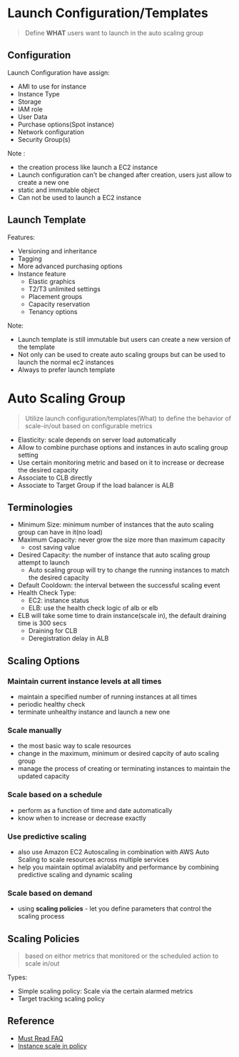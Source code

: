 # Launch Configuration/Templates
> Define **WHAT** users want to launch in the auto scaling group

## Configuration
Launch Configuration have assign: 
* AMI to use for instance
* Instance Type
* Storage
* IAM role
* User Data
* Purchase options(Spot instance)
* Network configuration
* Security Group(s)

Note :
* the creation process like launch a EC2 instance
* Launch configuration can't be changed after creation, users just allow to create a new one
* static and immutable object
* Can not be used to launch a EC2 instance

## Launch Template
Features:
* Versioning and inheritance
* Tagging
* More advanced purchasing options
* Instance feature
  * Elastic graphics
  * T2/T3 unlimited settings
  * Placement groups
  * Capacity reservation
  * Tenancy options

Note:
* Launch template is still immutable but users can create a new version of the template
* Not only can be used to create auto scaling groups but can be used to launch the normal ec2 instances
* Always to prefer launch template

# Auto Scaling Group
> Utilize launch configuration/templates(What) to define the behavior of scale-in/out based on configurable metrics

* Elasticity: scale depends on server load automatically
* Allow to combine purchase options and instances in auto scaling group setting
* Use certain monitoring metric and based on it to increase or decrease the desired capacity
* Associate to CLB directly
* Associate to Target Group if the load balancer is ALB

## Terminologies
* Minimum Size: minimum number of instances that the auto scaling group can have in it(no load)
* Maximum Capacity: never grow the size more than maximum capacity
  * cost saving value
* Desired Capacity: the number of instance that auto scaling group attempt to launch
  * Auto scaling group will try to change the running instances to match the desired capacity
* Default Cooldown: the interval between the successful scaling event
* Health Check Type:
  * EC2: instance status
  * ELB: use the health check logic of alb or elb
* ELB will take some time to drain instance(scale in), the default draining time is 300 secs
  * Draining for CLB
  * Deregistration delay in ALB

## Scaling Options

### Maintain current instance levels at all times
* maintain a specified number of running instances at all times
* periodic healthy check
* terminate unhealthy instance and launch a new one

### Scale manually
* the most basic way to scale resources
* change in the maximum, minimum or desired capcity of auto scaling group
* manage the process of creating or terminating instances to maintain the updated capacity

### Scale based on a schedule
* perform as a function of time and date automatically
* know when to increase or decrease exactly

### Use predictive scaling
* also use Amazon EC2 Autoscaling in combination with AWS Auto Scaling to scale resources across multiple services
* help you maintain optimal avialablity and performance by combining predictive scaling and dynamic scaling

### Scale based on demand
* using **scaling policies** - let you define parameters that control the scaling process

## Scaling Policies
> based on eithor metrics that monitored or the scheduled action to scale in/out

Types: 
* Simple scaling policy: Scale via the certain alarmed metrics
* Target tracking scaling policy

## Reference
* [Must Read FAQ](https://aws.amazon.com/ec2/autoscaling/faqs/)
* [Instance scale in policy](https://docs.aws.amazon.com/autoscaling/ec2/userguide/as-instance-termination.html)